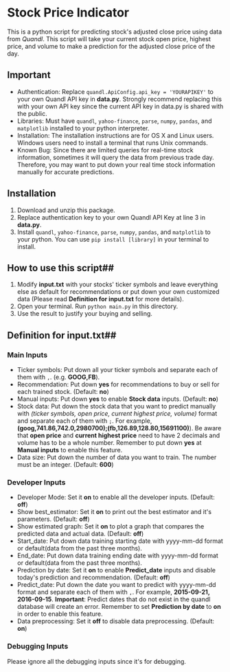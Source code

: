 # Stock Price Indicator

This is a python script for predicting stock's adjusted close price using data from _Quandl_. This script will take your current stock open price, highest price, and volume to make a prediction for the adjusted close price of the day. 

## Important

- Authentication: Replace `quandl.ApiConfig.api_key = 'YOURAPIKEY'` to your own Quandl API key in **data.py**. Strongly recommend replacing this with your own API key since the current API key in data.py is shared with the public.
- Libraries: Must have `quandl`, `yahoo-finance`, `parse`, `numpy`, `pandas`, and `matplotlib` installed to your python interpreter.
- Installation: The installation instructions are for OS X and Linux users. Windows users need to install a terminal that runs Unix commands.
- Known Bug: Since there are limited queries for real-time stock information, sometimes it will query the data from previous trade day. Therefore, you may want to put down your real time stock information manually for accurate predictions.

## Installation

1. Download and unzip this package. 
2. Replace authentication key to your own Quandl API Key at line 3 in **data.py**.
3. Install `quandl`, `yahoo-finance`, `parse`, `numpy`, `pandas`, and `matplotlib` to your python. You can use `pip install [library]` in your terminal to install.

## How to use this script##
1. Modify **input.txt** with your stocks' ticker symbols and leave everything else as default for recommendations or put down your own customized data (Please read **Definition for input.txt** for more details).
2. Open your terminal. Run `python main.py` in this directory.
3. Use the result to justify your buying and selling.

## Definition for input.txt##
### Main Inputs
- Ticker symbols: Put down all your ticker symbols and separate each of them with `,`. (e.g. **GOOG,FB**).
- Recommendation: Put down **yes** for recommendations to buy or sell for each trained stock. (Default: **no**)
- Manual inputs: Put down **yes** to enable **Stock data** inputs. (Default: **no**)
- Stock data: Put down the stock data that you want to predict manually with *(ticker symbols, open price, current highest price, volume)* format and separate each of them with `;`. For example, **(goog,741.86,742.0,2980700);(fb,126.89,128.80,15691100)**). Be aware that **open price** and **current highest price** need to have 2 decimals and volume has to be a whole number. Remember to put down **yes** at **Manual inputs** to enable this feature.
- Data size: Put down the number of data you want to train. The number must be an integer. (Default: **600**)

### Developer Inputs
- Developer Mode: Set it **on** to enable all the developer inputs. (Default: **off**)
- Show best_estimator: Set it **on** to print out the best estimator and it's parameters. (Default: **off**)
- Show estimated graph: Set it **on** to plot a graph that compares the predicted data and actual data. (Default: **off**)
- Start_date: Put down data training starting date with yyyy-mm-dd format or default(data from the past three months).
- End_date: Put down data training ending date with yyyy-mm-dd format or default(data from the past three months).
- Prediction by date: Set it **on** to enable **Predict_date** inputs and disable today's prediction and recommendation. (Default: **off**)
- Predict_date: Put down the date you want to predict with yyyy-mm-dd format and separate each of them with `,`. For example, **2015-09-21, 2016-09-15**. **Important**: Predict dates that do not exist in the quandl database will create an error. Remember to set **Prediction by date** to **on** in order to enable this feature.
- Data preprocessing: Set it **off** to disable data preprocessing. (Default: **on**)


### Debugging Inputs
Please ignore all the debugging inputs since it's for debugging.
